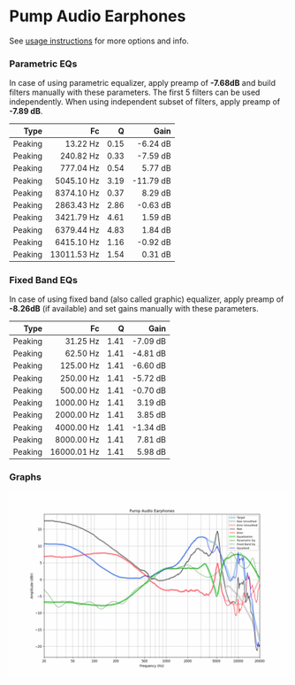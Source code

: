 # Pump Audio Earphones
See [usage instructions](https://github.com/jaakkopasanen/AutoEq#usage) for more options and info.

### Parametric EQs
In case of using parametric equalizer, apply preamp of **-7.68dB** and build filters manually
with these parameters. The first 5 filters can be used independently.
When using independent subset of filters, apply preamp of **-7.89 dB**.

| Type    | Fc          |    Q | Gain      |
|--------:|------------:|-----:|----------:|
| Peaking | 13.22 Hz    | 0.15 | -6.24 dB  |
| Peaking | 240.82 Hz   | 0.33 | -7.59 dB  |
| Peaking | 777.04 Hz   | 0.54 | 5.77 dB   |
| Peaking | 5045.10 Hz  | 3.19 | -11.79 dB |
| Peaking | 8374.10 Hz  | 0.37 | 8.29 dB   |
| Peaking | 2863.43 Hz  | 2.86 | -0.63 dB  |
| Peaking | 3421.79 Hz  | 4.61 | 1.59 dB   |
| Peaking | 6379.44 Hz  | 4.83 | 1.84 dB   |
| Peaking | 6415.10 Hz  | 1.16 | -0.92 dB  |
| Peaking | 13011.53 Hz | 1.54 | 0.31 dB   |

### Fixed Band EQs
In case of using fixed band (also called graphic) equalizer, apply preamp of **-8.26dB**
(if available) and set gains manually with these parameters.

| Type    | Fc          |    Q | Gain     |
|--------:|------------:|-----:|---------:|
| Peaking | 31.25 Hz    | 1.41 | -7.09 dB |
| Peaking | 62.50 Hz    | 1.41 | -4.81 dB |
| Peaking | 125.00 Hz   | 1.41 | -6.60 dB |
| Peaking | 250.00 Hz   | 1.41 | -5.72 dB |
| Peaking | 500.00 Hz   | 1.41 | -0.70 dB |
| Peaking | 1000.00 Hz  | 1.41 | 3.19 dB  |
| Peaking | 2000.00 Hz  | 1.41 | 3.85 dB  |
| Peaking | 4000.00 Hz  | 1.41 | -1.34 dB |
| Peaking | 8000.00 Hz  | 1.41 | 7.81 dB  |
| Peaking | 16000.01 Hz | 1.41 | 5.98 dB  |

### Graphs
![](./Pump%20Audio%20Earphones.png)